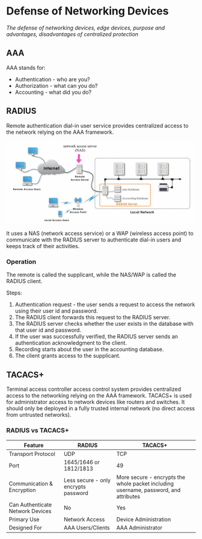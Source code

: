 # Defense of Networking Devices

_The defense of networking devices, edge devices, purpose and advantages, disadvantages of centralized protection_

## AAA

AAA stands for:
* Authentication - who are you?
* Authorization - what can you do?
* Accounting - what did you do?

## RADIUS

Remote authentication dial-in user service provides centralized access to the network relying on the AAA framework.

![](./images/defense_of_networking_devices/radius.png)

It uses a NAS (network access service) or a WAP (wireless access point) to communicate with the RADIUS server to authenticate dial-in users and keeps track of their activities.

### Operation

The remote is called the supplicant, while the NAS/WAP is called the RADIUS client.

Steps:
1. Authentication request - the user sends a request to access the network using their user id and password.
2. The RADIUS client forwards this request to the RADIUS server.
3. The RADIUS server checks whether the user exists in the database with that user id and password.
4. If the user was successfully verified, the RADIUS server sends an authentication acknowledgment to the client.
5. Recording starts about the user in the accounting database.
6. The client grants access to the supplicant.

## TACACS+

Terminal access controller access control system provides centralized access to the networking relying on the AAA framework. TACACS+ is used for administrator access to network devices like routers and switches. It should only be deployed in a fully trusted internal network (no direct access from untrusted networks).

### RADIUS vs TACACS+

| Feature                          | RADIUS                                                                 | TACACS+                                                                                 |
|----------------------------------|------------------------------------------------------------------------|-----------------------------------------------------------------------------------------|
| Transport Protocol               | UDP                                                                    | TCP                                                                                     |
| Port                             | 1645/1646 or 1812/1813                                                 | 49                                                                                      |
| Communication & Encryption       | Less secure - only encrypts password                                   | More secure - encrypts the whole packet including username, password, and attributes    |
| Can Authenticate Network Devices | No                                                                     | Yes                                                                                     |
| Primary Use                      | Network Access                                                         | Device Administration                                                                   |
| Designed For                     | AAA Users/Clients                                                      | AAA Administrator                                                                       |
